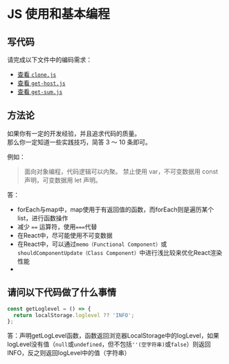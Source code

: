 # JS 使用和基本编程

## 写代码

请完成以下文件中的编码需求：

- [查看 `clone.js`](./clone.js)
- [查看 `get-host.js`](./get-host.js)
- [查看 `get-sum.js`](./get-sum.js)

## 方法论

如果你有一定的开发经验，并且追求代码的质量。  
那么你一定知道一些实践技巧，简答 3 ～ 10 条即可。

例如：

> 面向对象编程，代码逻辑可以内聚。
> 禁止使用 var，不可变数据用 const 声明，可变数据用 let 声明。

答：  
- forEach与map中，map使用于有返回值的函数，而forEach则是遍历某个list，进行函数操作
- 减少 `==` 运算符，使用`===`代替
- 在React中，尽可能使用不可变数据
- 在React中，可以通过`memo（Functional Component）`或 `shouldComponentUpdate（Class Component）`中进行浅比较来优化React渲染性能
- 

## 请问以下代码做了什么事情

```js
const getLoglevel = () => {
  return localStorage.loglevel ?? 'INFO';
};
```

答：声明getLogLevel函数，函数返回浏览器LocalStorage中的logLevel，如果logLevel没有值（`null`或`undefined`，但不包括`''(空字符串)`或`false`）则返回INFO，反之则返回logLevel中的值（字符串）
